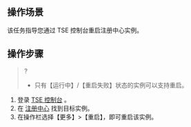 ## 操作场景
该任务指导您通过 TSE 控制台重启注册中心实例。


## 操作步骤

> ?
> - 只有【运行中】/【重启失败】状态的实例可以支持重启。

1. 登录 [TSE 控制台](https://console.cloud.tencent.com/tse) 。
2. 在 [注册中心](https://console.cloud.tencent.com/tse/registry) 找到目标实例。
3. 在操作栏选择【更多】>【重启】，即可重启该实例。

